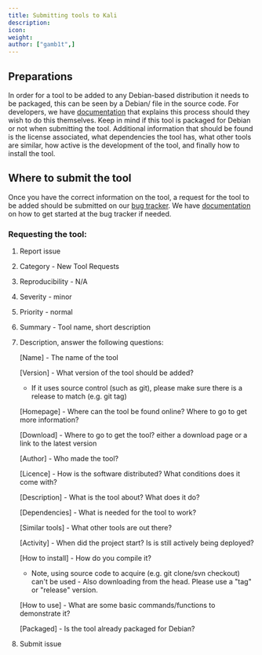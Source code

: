 ```yaml
---
title: Submitting tools to Kali
description:
icon:
weight:
author: ["gamb1t",]
---
```


## Preparations

In order for a tool to be added to any Debian-based distribution it needs to be packaged, this can be seen by a Debian/ file in the source code. For developers, we have [documentation](/docs/development/intro-to-packaging-example/) that explains this process should they wish to do this themselves. Keep in mind if this tool is packaged for Debian or not when submitting the tool. Additional information that should be found is the license associated, what dependencies the tool has, what other tools are similar, how active is the development of the tool, and finally how to install the tool.

## Where to submit the tool

Once you have the correct information on the tool, a request for the tool to be added should be submitted on our [bug tracker](https://bugs.kali.org/). We have [documentation](/docs/community/submitting-issues-kali-bug-tracker/) on how to get started at the bug tracker if needed.

### Requesting the tool:
1. Report issue
2. Category - New Tool Requests
3. Reproducibility - N/A
4. Severity - minor
5. Priority - normal
6. Summary - Tool name, short description
7. Description, answer the following questions:

     [Name] - The name of the tool

     [Version] - What version of the tool should be added?
     - If it uses source control (such as git), please make sure there is a release to match (e.g. git tag)

     [Homepage] - Where can the tool be found online? Where to go to get more information?

     [Download] - Where to go to get the tool? either a download page or a link to the latest version

     [Author] - Who made the tool?

     [Licence] - How is the software distributed? What conditions does it come with?

     [Description] - What is the tool about? What does it do?

     [Dependencies] - What is needed for the tool to work?

     [Similar tools] - What other tools are out there?

     [Activity] - When did the project start? Is is still actively being deployed?

     [How to install] - How do you compile it?

     - Note, using source code to acquire (e.g. git clone/svn checkout) can't be used - Also downloading from the head. Please use a "tag" or "release" version.

     [How to use] - What are some basic commands/functions to demonstrate it?

     [Packaged] - Is the tool already packaged for Debian?
8. Submit issue
